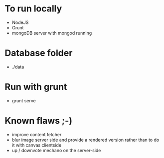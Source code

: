 # To run locally
* NodeJS
* Grunt
* mongoDB server with mongod running

# Database folder
* ./data

# Run with grunt
* grunt serve

# Known flaws ;-)
* improve content fetcher
* blur image server side and provide a rendered version rather than to do it with canvas clientside
* up / downvote mechano on the server-side
